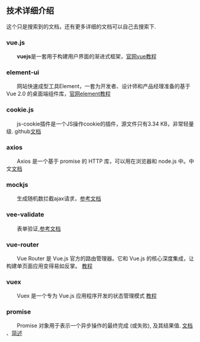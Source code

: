 ## 技术详细介绍
这个只是搜索到的文档，还有更多详细的文档可以自己去搜索下.

### vue.js  
&emsp;&emsp;**vuejs**是一套用于构建用户界面的渐进式框架，[官网vue教程](https://cn.vuejs.org/v2/guide/)  

### element-ui  
&emsp;&emsp;网站快速成型工具Element，一套为开发者、设计师和产品经理准备的基于 Vue 2.0 的桌面端组件库，[官网element教程](https://element.eleme.cn/#/zh-CN/component/installation)

### cookie.js  
&emsp;&emsp;js-cookie插件是一个JS操作cookie的插件，源文件只有3.34 KB，非常轻量级.
github[文档](https://github.com/js-cookie/js-cookie/tree/latest#readme)

### axios  
&emsp;&emsp;Axios 是一个基于 promise 的 HTTP 库，可以用在浏览器和 node.js 中。中文[文档](http://www.axios-js.com/zh-cn/docs/)

### mockjs  
&emsp;&emsp;生成随机数拦截ajax请求，[参考文档](http://mockjs.com/)

### vee-validate
&emsp;&emsp;表单验证,[参考文档](https://logaretm.github.io/vee-validate/overview.html#getting-started)

### vue-router
&emsp;&emsp;Vue Router 是 Vue.js 官方的路由管理器。它和 Vue.js 的核心深度集成，让构建单页面应用变得易如反掌。
[教程](https://router.vuejs.org/zh/)

### vuex
&emsp;&emsp;Vuex 是一个专为 Vue.js 应用程序开发的状态管理模式
[教程](https://vuex.vuejs.org/zh/)

### promise
&emsp;&emsp;Promise 对象用于表示一个异步操作的最终完成 (或失败), 及其结果值.
[文档](https://developer.mozilla.org/zh-CN/docs/Web/JavaScript/Reference/Global_Objects/Promise)
、[简述](https://www.jianshu.com/p/1b63a13c2701)
